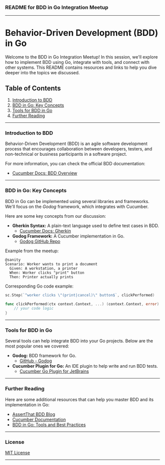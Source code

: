 ### README for BDD in Go Integration Meetup

---

# Behavior-Driven Development (BDD) in Go

Welcome to the BDD in Go Integration Meetup! In this session, we'll explore how to implement BDD using Go, integrate with tools, and connect with other systems. This README contains resources and links to help you dive deeper into the topics we discussed.

## Table of Contents

1. [Introduction to BDD](#introduction-to-bdd)
2. [BDD in Go: Key Concepts](#bdd-in-go-key-concepts)
3. [Tools for BDD in Go](#tools-for-bdd-in-go)
4. [Further Reading](#further-reading)

---

### Introduction to BDD

Behavior-Driven Development (BDD) is an agile software development process that encourages collaboration between developers, testers, and non-technical or business participants in a software project.

For more information, you can check the official BDD documentation:

- [Cucumber Docs: BDD Overview](https://cucumber.io/docs/bdd/)

---

### BDD in Go: Key Concepts

BDD in Go can be implemented using several libraries and frameworks. We'll focus on the *Godog* framework, which integrates with Cucumber.

Here are some key concepts from our discussion:

- **Gherkin Syntax:** A plain-text language used to define test cases in BDD.
    - [Cucumber Docs: Gherkin](https://cucumber.io/docs/gherkin/)
- **Godog Framework:** A Cucumber implementation in Go.
    - [Godog GitHub Repo](https://github.com/cucumber/godog)

Example from the meetup:
```gherkin
@sanity
Scenario: Worker wants to print a document
  Given: A workstation, a printer
  When: Worker clicks "print" button
  Then: Printer actually prints
```

Corresponding Go code example:
```go
sc.Step(`^worker clicks \"(print|cancel)\" button$`, clickPerformed)

func clickPerformed(ctx context.Context, ...) (context.Context, error) {
    // your code logic
}
```

---

### Tools for BDD in Go

Several tools can help integrate BDD into your Go projects. Below are the most popular ones we covered:

- **Godog:** BDD framework for Go.
    - [GitHub - Godog](https://github.com/cucumber/godog)
- **Cucumber Plugin for Go:** An IDE plugin to help write and run BDD tests.
    - [Cucumber Go Plugin for JetBrains](https://plugins.jetbrains.com/plugin/24323-cucumber-go/versions/stable)

---

### Further Reading

Here are some additional resources that can help you master BDD and its implementation in Go:

- [AssertThat BDD Blog](https://www.assertthat.com/)
- [Cucumber Documentation](https://cucumber.io/docs/cucumber/)
- [BDD in Go: Tools and Best Practices](https://cucumber.io/docs/gherkin/)

---

### License

[MIT License](LICENSE)

---